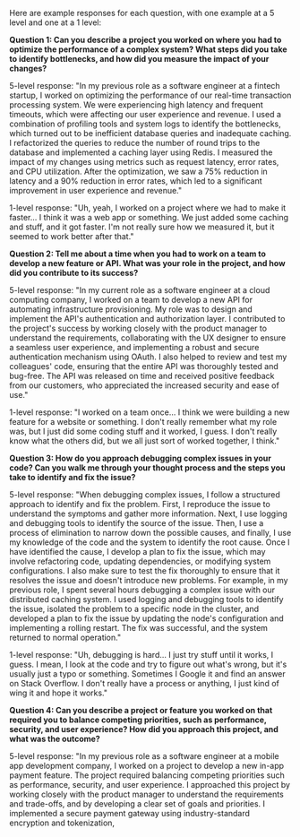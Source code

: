 

Here are example responses for each question, with one example at a 5 level and one at a 1 level:

**Question 1: Can you describe a project you worked on where you had to optimize the performance of a complex system? What steps did you take to identify bottlenecks, and how did you measure the impact of your changes?**

5-level response:
"In my previous role as a software engineer at a fintech startup, I worked on optimizing the performance of our real-time transaction processing system. We were experiencing high latency and frequent timeouts, which were affecting our user experience and revenue. I used a combination of profiling tools and system logs to identify the bottlenecks, which turned out to be inefficient database queries and inadequate caching. I refactorized the queries to reduce the number of round trips to the database and implemented a caching layer using Redis. I measured the impact of my changes using metrics such as request latency, error rates, and CPU utilization. After the optimization, we saw a 75% reduction in latency and a 90% reduction in error rates, which led to a significant improvement in user experience and revenue."

1-level response:
"Uh, yeah, I worked on a project where we had to make it faster... I think it was a web app or something. We just added some caching and stuff, and it got faster. I'm not really sure how we measured it, but it seemed to work better after that."

**Question 2: Tell me about a time when you had to work on a team to develop a new feature or API. What was your role in the project, and how did you contribute to its success?**

5-level response:
"In my current role as a software engineer at a cloud computing company, I worked on a team to develop a new API for automating infrastructure provisioning. My role was to design and implement the API's authentication and authorization layer. I contributed to the project's success by working closely with the product manager to understand the requirements, collaborating with the UX designer to ensure a seamless user experience, and implementing a robust and secure authentication mechanism using OAuth. I also helped to review and test my colleagues' code, ensuring that the entire API was thoroughly tested and bug-free. The API was released on time and received positive feedback from our customers, who appreciated the increased security and ease of use."

1-level response:
"I worked on a team once... I think we were building a new feature for a website or something. I don't really remember what my role was, but I just did some coding stuff and it worked, I guess. I don't really know what the others did, but we all just sort of worked together, I think."

**Question 3: How do you approach debugging complex issues in your code? Can you walk me through your thought process and the steps you take to identify and fix the issue?**

5-level response:
"When debugging complex issues, I follow a structured approach to identify and fix the problem. First, I reproduce the issue to understand the symptoms and gather more information. Next, I use logging and debugging tools to identify the source of the issue. Then, I use a process of elimination to narrow down the possible causes, and finally, I use my knowledge of the code and the system to identify the root cause. Once I have identified the cause, I develop a plan to fix the issue, which may involve refactoring code, updating dependencies, or modifying system configurations. I also make sure to test the fix thoroughly to ensure that it resolves the issue and doesn't introduce new problems. For example, in my previous role, I spent several hours debugging a complex issue with our distributed caching system. I used logging and debugging tools to identify the issue, isolated the problem to a specific node in the cluster, and developed a plan to fix the issue by updating the node's configuration and implementing a rolling restart. The fix was successful, and the system returned to normal operation."

1-level response:
"Uh, debugging is hard... I just try stuff until it works, I guess. I mean, I look at the code and try to figure out what's wrong, but it's usually just a typo or something. Sometimes I Google it and find an answer on Stack Overflow. I don't really have a process or anything, I just kind of wing it and hope it works."

**Question 4: Can you describe a project or feature you worked on that required you to balance competing priorities, such as performance, security, and user experience? How did you approach this project, and what was the outcome?**

5-level response:
"In my previous role as a software engineer at a mobile app development company, I worked on a project to develop a new in-app payment feature. The project required balancing competing priorities such as performance, security, and user experience. I approached this project by working closely with the product manager to understand the requirements and trade-offs, and by developing a clear set of goals and priorities. I implemented a secure payment gateway using industry-standard encryption and tokenization,
